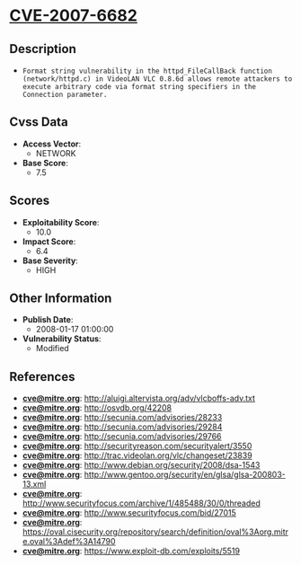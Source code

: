 
# [CVE-2007-6682](http://aluigi.altervista.org/adv/vlcboffs-adv.txt)

## Description

- `Format string vulnerability in the httpd_FileCallBack function (network/httpd.c) in VideoLAN VLC 0.8.6d allows remote attackers to execute arbitrary code via format string specifiers in the Connection parameter.`

## Cvss Data

- **Access Vector**:
  - NETWORK
- **Base Score**:
  - 7.5

## Scores

- **Exploitability Score**:
  - 10.0
- **Impact Score**:
  - 6.4
- **Base Severity**:
  - HIGH

## Other Information

- **Publish Date**:
  - 2008-01-17 01:00:00
- **Vulnerability Status**:
  - Modified

## References

- **cve@mitre.org**: http://aluigi.altervista.org/adv/vlcboffs-adv.txt
- **cve@mitre.org**: http://osvdb.org/42208
- **cve@mitre.org**: http://secunia.com/advisories/28233
- **cve@mitre.org**: http://secunia.com/advisories/29284
- **cve@mitre.org**: http://secunia.com/advisories/29766
- **cve@mitre.org**: http://securityreason.com/securityalert/3550
- **cve@mitre.org**: http://trac.videolan.org/vlc/changeset/23839
- **cve@mitre.org**: http://www.debian.org/security/2008/dsa-1543
- **cve@mitre.org**: http://www.gentoo.org/security/en/glsa/glsa-200803-13.xml
- **cve@mitre.org**: http://www.securityfocus.com/archive/1/485488/30/0/threaded
- **cve@mitre.org**: http://www.securityfocus.com/bid/27015
- **cve@mitre.org**: https://oval.cisecurity.org/repository/search/definition/oval%3Aorg.mitre.oval%3Adef%3A14790
- **cve@mitre.org**: https://www.exploit-db.com/exploits/5519

